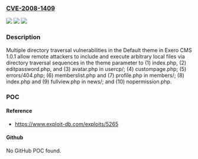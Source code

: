 ### [CVE-2008-1409](https://cve.mitre.org/cgi-bin/cvename.cgi?name=CVE-2008-1409)
![](https://img.shields.io/static/v1?label=Product&message=n%2Fa&color=blue)
![](https://img.shields.io/static/v1?label=Version&message=n%2Fa&color=blue)
![](https://img.shields.io/static/v1?label=Vulnerability&message=n%2Fa&color=brighgreen)

### Description

Multiple directory traversal vulnerabilities in the Default theme in Exero CMS 1.0.1 allow remote attackers to include and execute arbitrary local files via directory traversal sequences in the theme parameter to (1) index.php, (2) editpassword.php, and (3) avatar.php in usercp/; (4) custompage.php; (5) errors/404.php; (6) memberslist.php and (7) profile.php in members/; (8) index.php and (9) fullview.php in news/; and (10) nopermission.php.

### POC

#### Reference
- https://www.exploit-db.com/exploits/5265

#### Github
No GitHub POC found.

